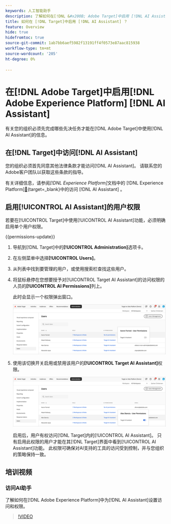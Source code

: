 ```yaml
---
keywords: 人工智能助手
description: 了解如何在[!DNL &#x200B; Adobe Target]中启用 [!DNL AI Assistant] 。
title: 如何在 [!DNL Target]中启用 [!DNL AI Assistant] ？
feature: Overview
hide: true
hidefromtoc: true
source-git-commit: 1ab7bb6aef5982f13191ff4f0573e87aac815938
workflow-type: tm+mt
source-wordcount: '205'
ht-degree: 0%

---
```


# 在[!DNL Adobe Target]中启用[!DNL Adobe Experience Platform] [!DNL AI Assistant]

有关您的组织必须先完成哪些先决任务才能在[!DNL Adobe Target]中使用[!DNL AI Assistant]的信息。

## 在[!DNL Target]中访问[!DNL AI Assistant]

您的组织必须首先同意其他法律条款才能访问[!DNL AI Assistant]。 请联系您的Adobe客户团队以获取这些条款的指导。

有关详细信息，请参阅&#x200B;*[!DNL Experience Platform]*&#x200B;文档中的 [!DNL Experience Platform][&#128279;](https://experienceleague.adobe.com/zh-hans/docs/experience-platform/ai-assistant/access){target=_blank}中的访问 [!DNL AI Assistant] 。

## 启用[!UICONTROL AI Assistant]的用户权限

若要在[!UICONTROL Target]中使用[!UICONTROL AI Assistant]功能，必须明确启用单个用户权限。

{{permissions-update}}

1. 导航到[!DNL Target]中的&#x200B;**[!UICONTROL Administration]**&#x200B;选项卡。
1. 在左侧菜单中选择&#x200B;**[!UICONTROL Users]**。
1. 从列表中找到要管理的用户，或使用搜索栏查找这些用户。
1. 将鼠标悬停在您想要授予对[!UICONTROL Target AI Assistant]的访问权限的人员的&#x200B;**[!UICONTROL AI Permissions]**&#x200B;列上。

   此时会显示一个权限弹出窗口。

   ![AI助手设置](/help/main/c-intro/assets/ai-pop-up2.png)

1. 使用该切换开关启用或禁用该用户的&#x200B;**[!UICONTROL Target AI Assistant]**&#x200B;权限。

   ![AI助手权限弹出窗口](/help/main/c-intro/assets/ai-pop-up.png)

   启用后，用户有权访问[!DNL Target]内的[!UICONTROL AI Assistant]。 只有启用此权限的用户才能在其[!DNL Target]界面中看到[!UICONTROL AI Assistant]功能。 此权限可确保对AI支持的工具的访问受到控制，并与您组织的策略保持一致。

## 培训视频

### 访问AI助手

了解如何在[!DNL Adobe Experience Platform]中为[!DNL AI Assistant]设置访问和权限。

>[!VIDEO](https://video.tv.adobe.com/v/3436470/?learn=on&#x26;enablevpops)
